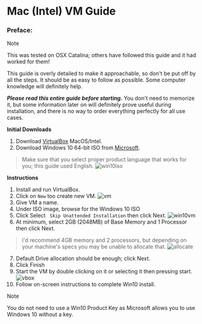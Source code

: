 # Mac (Intel) VM Guide

### Preface:
> [!NOTE]
> This was tested on OSX Catalina; others have followed this guide and it had worked for them!

This guide is overly detailed to make it approachable, so  don't be put off by all the steps. It should be as easy to follow as possible. Some computer knowledge will definitely help.

***Please read this entire guide before starting.*** You don't need to memorize it, but some information later on will definitely prove useful during installation, and there is no way to order everything perfectly for all use cases.

**Initial Downloads**
1. Download [VirtualBox](https://www.virtualbox.org/wiki/Downloads) MacOS/Intel.
2. Download Windows 10 64-bit ISO from [Microsoft](https://www.microsoft.com/en-us/software-download/windows10).
> Make sure that you select proper product language that works for you; this guide used English.
![win10iso](https://github.com/SpudMonkey7k/neopets-flash-fix-VM/assets/153334253/cc3dd020-f702-4541-bce0-1d6efd7b35ab)

**Instructions**
1. Install and run VirtualBox.
2. Click on `New` too create new VM.
![vm](https://github.com/SpudMonkey7k/neopets-flash-fix-VM/assets/153334253/e5850c1b-7297-4509-bde5-08d6b23b386a)
3. Give VM a name.
4. Under ISO image, browse for the Windows 10 ISO
5. Click Select ` Skip Unattended Installation` then click Next.
![win10vm](https://github.com/SpudMonkey7k/neopets-flash-fix-VM/assets/153334253/315df348-7e77-4001-887a-50078638f1aa)
6. At minimum, select 2GB (2048MB) of Base Memory and 1 Processor then click Next.
> I'd recommend 4GB memory and 2 processors, but depending on your machine's specs you may be unable to allocate that. 
![allocate](https://github.com/SpudMonkey7k/neopets-flash-fix-VM/assets/153334253/5f044111-f803-46d2-a648-6ad082790384)
7. Default Drive allocation should be enough; click Next.
8. Click Finish
9. Start the VM by double clicking on it or selecting it then pressing start.
![vbox](https://github.com/SpudMonkey7k/neopets-flash-fix-VM/assets/153334253/ee63e3ea-eda6-4616-a565-aea7abcf254b)
10. Follow on-screen instructions to complete Win10 install.
> [!NOTE]
> You do not need to use a Win10 Product Key as Microsoft allows you to use Windows 10 without a key. 

